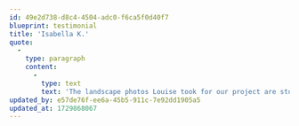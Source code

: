```yaml
---
id: 49e2d738-d8c4-4504-adc0-f6ca5f0d40f7
blueprint: testimonial
title: 'Isabella K.'
quote:
  -
    type: paragraph
    content:
      -
        type: text
        text: 'The landscape photos Louise took for our project are stunning. She manages to convey the beauty and tranquility of nature in a way that feels personal and breathtaking. Her talent is undeniable.'
updated_by: e57de76f-ee6a-45b5-911c-7e92dd1905a5
updated_at: 1729868067
---
```

